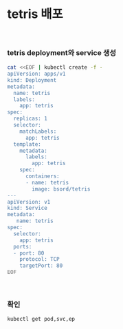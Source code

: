 # tetris 배포
<br />

### tetris deployment와 service 생성
```sh
cat <<EOF | kubectl create -f -
apiVersion: apps/v1
kind: Deployment
metadata:
  name: tetris
  labels:
    app: tetris
spec:
  replicas: 1
  selector:
    matchLabels:
      app: tetris
  template:
    metadata:
      labels:
        app: tetris
    spec:
      containers:
      - name: tetris
        image: bsord/tetris
---
apiVersion: v1
kind: Service
metadata:
   name: tetris
spec:
  selector:
    app: tetris
  ports:
  - port: 80
    protocol: TCP
    targetPort: 80
EOF
```

<br />

### 확인
```sh
kubectl get pod,svc,ep
```